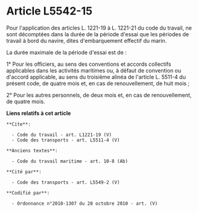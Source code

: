 # Article L5542-15

Pour l'application des articles L. 1221-19 à L. 1221-21 du code du travail, ne sont décomptées dans la durée de la période
d'essai que les périodes de travail à bord du navire, dites d'embarquement effectif du marin. 

La durée maximale de la période d'essai est de : 

1° Pour les officiers, au sens des conventions et accords collectifs applicables dans les activités maritimes ou, à défaut de
convention ou d'accord applicable, au sens du troisième alinéa de l'article L. 5511-4 du présent code, de quatre mois et, en
cas de renouvellement, de huit mois ; 

2° Pour les autres personnels, de deux mois et, en cas de renouvellement, de quatre mois.

**Liens relatifs à cet article**

	**Cite**:

	  - Code du travail - art. L1221-19 (V)
	  - Code des transports - art. L5511-4 (V)

	**Anciens textes**:

	  - Code du travail maritime - art. 10-8 (Ab)

	**Cité par**:

	  - Code des transports - art. L5549-2 (V)

	**Codifié par**:

	  - Ordonnance n°2010-1307 du 28 octobre 2010 - art. (V)
